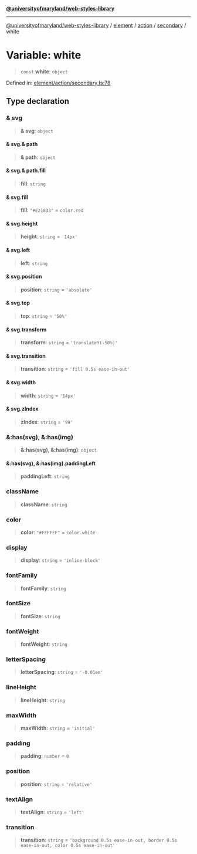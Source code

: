 [**@universityofmaryland/web-styles-library**](../../../../../../README.md)

***

[@universityofmaryland/web-styles-library](../../../../../../README.md) / [element](../../../../../README.md) / [action](../../../README.md) / [secondary](../README.md) / white

# Variable: white

> `const` **white**: `object`

Defined in: [element/action/secondary.ts:78](https://github.com/UMD-Digital/design-system/blob/7fa144f196ef5f0ef2b372670136735f5a5c9236/packages/styles/source/element/action/secondary.ts#L78)

## Type declaration

### & svg

> **& svg**: `object`

#### & svg.& path

> **& path**: `object`

#### & svg.& path.fill

> **fill**: `string`

#### & svg.fill

> **fill**: `"#E21833"` = `color.red`

#### & svg.height

> **height**: `string` = `'14px'`

#### & svg.left

> **left**: `string`

#### & svg.position

> **position**: `string` = `'absolute'`

#### & svg.top

> **top**: `string` = `'50%'`

#### & svg.transform

> **transform**: `string` = `'translateY(-50%)'`

#### & svg.transition

> **transition**: `string` = `'fill 0.5s ease-in-out'`

#### & svg.width

> **width**: `string` = `'14px'`

#### & svg.zIndex

> **zIndex**: `string` = `'99'`

### &:has(svg), &:has(img)

> **&:has(svg), &:has(img)**: `object`

#### &:has(svg), &:has(img).paddingLeft

> **paddingLeft**: `string`

### className

> **className**: `string`

### color

> **color**: `"#FFFFFF"` = `color.white`

### display

> **display**: `string` = `'inline-block'`

### fontFamily

> **fontFamily**: `string`

### fontSize

> **fontSize**: `string`

### fontWeight

> **fontWeight**: `string`

### letterSpacing

> **letterSpacing**: `string` = `'-0.01em'`

### lineHeight

> **lineHeight**: `string`

### maxWidth

> **maxWidth**: `string` = `'initial'`

### padding

> **padding**: `number` = `0`

### position

> **position**: `string` = `'relative'`

### textAlign

> **textAlign**: `string` = `'left'`

### transition

> **transition**: `string` = `'background 0.5s ease-in-out, border 0.5s ease-in-out, color 0.5s ease-in-out'`
